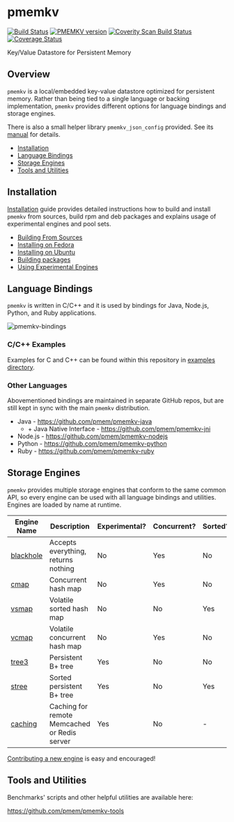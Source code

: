 # pmemkv

[![Build Status](https://travis-ci.org/pmem/pmemkv.svg?branch=master)](https://travis-ci.org/pmem/pmemkv)
[![PMEMKV version](https://img.shields.io/github/tag/pmem/pmemkv.svg)](https://github.com/pmem/pmemkv/releases/latest)
[![Coverity Scan Build Status](https://scan.coverity.com/projects/18408/badge.svg)](https://scan.coverity.com/projects/pmem-pmemkv)
[![Coverage Status](https://codecov.io/github/pmem/pmemkv/coverage.svg?branch=master)](https://codecov.io/gh/pmem/pmemkv/branch/master)

Key/Value Datastore for Persistent Memory

Overview
--------

`pmemkv` is a local/embedded key-value datastore optimized for persistent memory.
Rather than being tied to a single language or backing implementation, `pmemkv`
provides different options for language bindings and storage engines.

There is also a small helper library `pmemkv_json_config` provided.
See its [manual](doc/libpmemkv_json_config.3.md) for details.

<ul>
<li><a href="https://github.com/pmem/pmemkv/blob/master/INSTALLING.md">Installation</a></li>
<li><a href="#bindings">Language Bindings</a></li>
<li><a href="#engines">Storage Engines</a></li>
<li><a href="#tools">Tools and Utilities</a></li>
</ul>

<a name="installation"></a>

Installation
------------

<a href="https://github.com/pmem/pmemkv/blob/master/INSTALLING.md">Installation</a> guide
provides detailed instructions how to build and install `pmemkv` from sources,
build rpm and deb packages and explains usage of experimental engines and pool sets.

<ul>
<li><a href="https://github.com/pmem/pmemkv/blob/master/INSTALLING.md#building_from_sources">Building From Sources</a></li>
<li><a href="https://github.com/pmem/pmemkv/blob/master/INSTALLING.md#fedora">Installing on Fedora</a></li>
<li><a href="https://github.com/pmem/pmemkv/blob/master/INSTALLING.md#ubuntu">Installing on Ubuntu</a></li>
<li><a href="https://github.com/pmem/pmemkv/blob/master/INSTALLING.md#build_package">Building packages</a></li>
<li><a href="https://github.com/pmem/pmemkv/blob/master/INSTALLING.md#experimental">Using Experimental Engines</a></li>
</ul>

<a name="bindings"></a>

Language Bindings
-----------------

`pmemkv` is written in C/C++ and it is used by bindings for Java, Node.js,
Python, and Ruby applications.

![pmemkv-bindings](https://user-images.githubusercontent.com/12031346/65962933-ff6bfc00-e459-11e9-9552-d6326e9c0684.png)

### C/C++ Examples

Examples for C and C++ can be found within this repository in [examples directory](https://github.com/pmem/pmemkv/tree/master/examples).

### Other Languages

Abovementioned bindings are maintained in separate GitHub repos, but are still kept
in sync with the main `pmemkv` distribution.

* Java - https://github.com/pmem/pmemkv-java
    * \+ Java Native Interface - https://github.com/pmem/pmemkv-jni
* Node.js - https://github.com/pmem/pmemkv-nodejs
* Python - https://github.com/pmem/pmemkv-python
* Ruby - https://github.com/pmem/pmemkv-ruby

<a name="engines"></a>

Storage Engines
---------------

`pmemkv` provides multiple storage engines that conform to the same common API, so every engine can be used with
all language bindings and utilities. Engines are loaded by name at runtime.

| Engine Name  | Description | Experimental? | Concurrent? | Sorted? |
| ------------ | ----------- | ------------- | ----------- | ------- |
| [blackhole](https://github.com/pmem/pmemkv/blob/master/ENGINES.md#blackhole) | Accepts everything, returns nothing | No | Yes | No |
| [cmap](https://github.com/pmem/pmemkv/blob/master/ENGINES.md#cmap) | Concurrent hash map | No | Yes | No |
| [vsmap](https://github.com/pmem/pmemkv/blob/master/ENGINES.md#vsmap) | Volatile sorted hash map | No | No | Yes |
| [vcmap](https://github.com/pmem/pmemkv/blob/master/ENGINES.md#vcmap) | Volatile concurrent hash map | No | Yes | No |
| [tree3](https://github.com/pmem/pmemkv/blob/master/ENGINES.md#tree3) | Persistent B+ tree | Yes | No | No |
| [stree](https://github.com/pmem/pmemkv/blob/master/ENGINES.md#stree) | Sorted persistent B+ tree | Yes | No | Yes |
| [caching](https://github.com/pmem/pmemkv/blob/master/ENGINES.md#caching) | Caching for remote Memcached or Redis server | Yes | No | - |

[Contributing a new engine](https://github.com/pmem/pmemkv/blob/master/CONTRIBUTING.md#engines) is easy and encouraged!

<a name="tools"></a>

Tools and Utilities
-------------------

Benchmarks' scripts and other helpful utilities are available here:

https://github.com/pmem/pmemkv-tools
